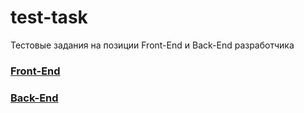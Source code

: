 # test-task
Тестовые задания на позиции Front-End и Back-End разработчика 

### [Front-End](https://github.com/tillwithered/test-task/blob/main/frontend%20developer.md)
### [Back-End](https://github.com/tillwithered/test-task/blob/main/python%20developer.md)
